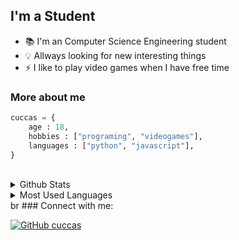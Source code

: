 ## I'm a Student

- :books: I'm an Computer Science Engineering student
- :bulb: Allways looking for new interesting things
- :zap: I like to play video games when I have free time

### More about me 

```python
cuccas = {
    age : 18,
    hobbies : ["programing", "videogames"],
    languages : ["python", "javascript"],
}
```

<br>

<details>

<summary> Github Stats</summary>

![cuccas GitHub stats](https://github-readme-stats.vercel.app/api?username=cuccas&count_private=true&theme=tokyonight)

</details>

<details>

<summary> Most Used Languages</summary>

![Top Langs](https://github-readme-stats.vercel.app/api/top-langs/?username=cuccas&layout=compact&langs_count=8&theme=tokyonight)

</details>
</details>br
### Connect with me:

[![GitHub cuccas](https://img.shields.io/github/followers/cuccas?label=Follow&style=social)][github]

[github]: https://github/com/cuccas
